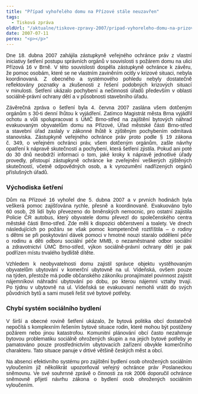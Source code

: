 ```yaml
---
title: "Případ vyhořelého domu na Přízové stále neuzavřen"
tags:
  - Tisková zpráva
oldUrl: "/aktualne/tiskove-zpravy-2007/pripad-vyhoreleho-domu-na-prizove-stale-neuzavren"
date: 2007-07-11
perex: "<p></p>"
---
```


<!-- imported from the old website -->

<p class="Normln" style="TEXT-ALIGN: justify; MARGIN-TOP: 6pt; FONT-FAMILY: Arial,sans-serif">Dne 18. dubna 2007 zahájila zástupkyně veřejného ochránce práv z vlastní iniciativy šetření postupu správních orgánů v souvislosti s požárem domu na ulici Přízová 16 v Brně. V této souvislosti dospěla zástupkyně ochránce k závěru, že pomoc osobám, které se ne vlastním zaviněním ocitly v krizové situaci, nebyla koordinovaná. Z obecného a systémového pohledu nebyly dostatečně reflektovány poznatky a zkušenosti z řešení podobných krizových situací v minulosti. Šetření ukázalo pochybení a nečinnosti úřadů především v oblasti sociálně-právní ochrany dětí a v působnosti stavebního úřadu.</p><p class="Normln" style="TEXT-ALIGN: justify; MARGIN-TOP: 6pt; FONT-FAMILY: Arial,sans-serif">Závěrečná zpráva o šetření byla 4. června 2007 zaslána všem dotčeným orgánům s 30-ti denní lhůtou k vyjádření. Zatímco Magistrát města Brna vyjádřil ochotu a vůli spolupracovat s ÚMČ Brno-střed na zajištění bytových náhrad evakuovaným obyvatelům domu na Přízové, Úřad městské části Brno-střed a stavební úřad zaslaly v zákonné lhůtě k zjištěným pochybením odmítavá stanoviska. Zástupkyně veřejného ochránce práv proto podle § 19 zákona č. 349, o veřejném ochránci práv, všem dotčeným orgánům, zašle návrhy opatření k nápravě skutečností a pochybení, která šetření zjistila. Pokud ani poté do 30 dnů neobdrží informaci o tom, jaké kroky k nápravě jednotlivé úřady provedly, přistoupí zástupkyně ochránce ke zveřejnění veškerých zjištěných skutečností, včetně odpovědných osob, a k vyrozumění nadřízených orgánů příslušných úřadů.</p><h3 class="Nadpis3">Východiska šetření</h3><p class="Normln" style="TEXT-ALIGN: justify; MARGIN-TOP: 6pt"><span style="FONT-FAMILY: Arial,sans-serif">Dům na Přízové 16 vyhořel dne 5. dubna </span><span style="FONT-FAMILY: Arial,sans-serif">2007 a</span><span style="FONT-FAMILY: Arial,sans-serif"> v prvních hodinách byla veškerá pomoc zajišťována rychle, přesně a koordinovaně. Evakuováno bylo 60 osob, 28 lidí bylo převezeno do brněnských nemocnic, pro ostatní zajistila Policie ČR autobus, který obyvatele domu převezl do společenského centra městské části Brno-střed. Zde měli k dispozici občerstvení a toalety. Ve dnech následujících po požáru se však pomoc kompetenčně roztříštila &ndash; o rodiny s dětmi se při poskytování dávek pomoci v hmotné nouzi staralo oddělení péče o rodinu a děti odboru sociální péče MMB, o nezaměstnané odbor sociální a zdravotnictví ÚMČ Brno-střed, výkon sociálně-právní ochrany dětí je pak podřízen místu trvalého bydliště dítěte. </span></p><p class="Normln" style="TEXT-ALIGN: justify; MARGIN-TOP: 6pt; FONT-FAMILY: Arial,sans-serif">Vzhledem k neobyvatelnosti domu zajistil správce objektu vystěhovaným obyvatelům ubytování v komerční ubytovně na ul. Vídeňská, ovšem pouze na týden, přestože má podle občanského zákoníku pronajímatel povinnost zajistit nájemníkovi náhradní ubytování po dobu, po kterou nájemní vztahy trvají. Po týdnu v ubytovně na ul. Vídeňská se evakuovaní nemohli vrátit do svých původních bytů a sami museli řešit své bytové potřeby.</p><h3 class="Nadpis3">Chybí systém sociálního bydlení</h3><p class="Normln" style="TEXT-ALIGN: justify; MARGIN-TOP: 6pt"><span style="FONT-FAMILY: Arial,sans-serif">V širší a obecné rovině šetření ukázalo, že bytová politika obcí dostatečně nepočítá s komplexním řešením bytové situace rodin, které mohou být postiženy požárem nebo jinou katastrofou. </span><span style="FONT-FAMILY: Arial,sans-serif">Komunitní</span><span style="FONT-FAMILY: Arial,sans-serif"> plánování obcí často nezahrnuje bytovou problematiku sociálně ohrožených skupin a na jejich bytové potřeby je pamatováno pouze prostřednictvím ubytovacích zařízení obvykle komerčního charakteru. Tato situace panuje v drtivé většině českých měst a obcí. </span></p><p class="Normln" style="TEXT-ALIGN: justify; MARGIN-TOP: 6pt; FONT-FAMILY: Arial,sans-serif">Na absenci efektivního systému pro zajištění bydlení osob ohrožených sociálním vyloučením již několikrát upozorňoval veřejný ochránce práv Poslaneckou sněmovnu. Ve své souhrnné zprávě o činnosti za rok 2006 doporučil ochránce sněmovně přijetí návrhu zákona o bydlení osob ohrožených sociálním vyloučením.</p>
